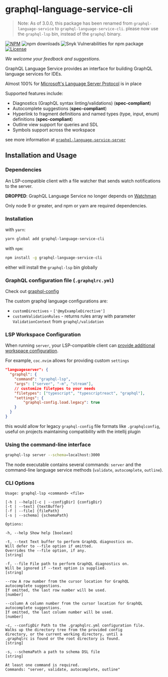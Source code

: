 # graphql-language-service-cli

> Note: As of 3.0.0, this package has been renamed from
> `graphql-language-service` to `graphql-language-service-cli`. please now use
> the `graphql-lsp` bin, instead of the `graphql` binary.

[![NPM](https://img.shields.io/npm/v/graphql-language-service-cli.svg)](https://npmjs.com/graphql-language-service-cli)
![npm downloads](https://img.shields.io/npm/dm/graphql-language-service-vli?label=npm%20downloads)
![Snyk Vulnerabilities for npm package](https://img.shields.io/snyk/vulnerabilities/npm/codemirror-graphql)
[![License](https://img.shields.io/npm/l/graphql-language-service.svg?style=flat-square)](LICENSE)

_We welcome your feedback and suggestions._

GraphQL Language Service provides an interface for building GraphQL language
services for IDEs.

Almost 100% for
[Microsoft's Language Server Protocol](https://github.com/Microsoft/language-server-protocol)
is in place

Supported features include:

- Diagnostics (GraphQL syntax linting/validations) (**spec-compliant**)
- Autocomplete suggestions (**spec-compliant**)
- Hyperlink to fragment definitions and named types (type, input, enum)
  definitions (**spec-compliant**)
- Outline view support for queries and SDL
- Symbols support across the workspace

see more information at
[`graphql-language-service-server`](https://npmjs.com/graphql-language-service-server)

## Installation and Usage

### Dependencies

An LSP-compatible client with a file watcher that sends watch notifications to
the server.

**DROPPED**: GraphQL Language Service no longer depends on
[Watchman](https://facebook.github.io/watchman/)

Only node 9 or greater, and npm or yarn are required dependencies.

### Installation

with `yarn`:

```sh
yarn global add graphql-language-service-cli
```

with `npm`:

```sh
npm install -g graphql-language-service-cli
```

either will install the `graphql-lsp` bin globally

### GraphQL configuration file (`.graphqlrc.yml`)

Check out [graphql-config](https://graphql-config.com/docs)

The custom graphql language configurations are:

- `customDirectives` - `['@myExampleDirective']`
- `customValidationRules` - returns rules array with parameter
  `ValidationContext` from `graphql/validation`

### LSP Workspace Configuration

When running `server`, your LSP-compatible client can
[provide additional workspace configuration](https://npmjs.com/graphql-language-service-server#workspace-configuration).

For example, `coc.nvim` allows for providing custom `settings`

```json
"languageserver": {
  "graphql": {
    "command": "graphql-lsp",
    "args": ["server", "-m", "stream"],
    // customize filetypes to your needs
    "filetypes": ["typescript", "typescriptreact", "graphql"],
    "settings": {
        "graphql-config.load.legacy": true
    }
  }
}
```

this would allow for legacy `graphql-config` file formats like `.graphqlconfig`,
useful on projects maintaining compatibility with the intellij plugin

### Using the command-line interface

```sh
graphql-lsp server --schema=localhost:3000
```

The node executable contains several commands: `server` and the command-line
language service methods (`validate`, `autocomplete`, `outline`).

### CLI Options

```
Usage: graphql-lsp <command> <file>

[-h | --help][-c | --configDir] {configDir}
[-t | --text] {textBuffer}
[-f | --file] {filePath}
[-s | --schema] {schemaPath}

Options:

-h, --help Show help [boolean]

-t, --text Text buffer to perform GraphQL diagnostics on.
Will defer to --file option if omitted.
Overrides the --file option, if any.
[string]

-f, --file File path to perform GraphQL diagnostics on.
Will be ignored if --text option is supplied.
[string]

--row A row number from the cursor location for GraphQL
autocomplete suggestions.
If omitted, the last row number will be used.
[number]

--column A column number from the cursor location for GraphQL
autocomplete suggestions.
If omitted, the last column number will be used.
[number]

-c, --configDir Path to the .graphqlrc.yml configuration file.
Walks up the directory tree from the provided config
directory, or the current working directory, until a
.graphqlrc is found or the root directory is found.
[string]

-s, --schemaPath a path to schema DSL file
[string]

At least one command is required.
Commands: "server, validate, autocomplete, outline"

```
